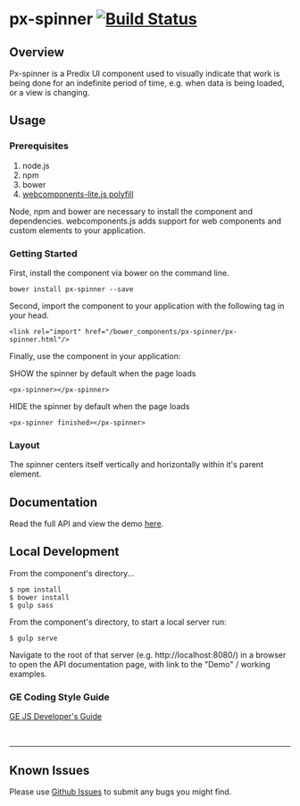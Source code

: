 # px-spinner [![Build Status](https://travis-ci.org/PredixDev/px-spinner.svg?branch=master)](https://travis-ci.org/PredixDev/px-spinner)

## Overview

Px-spinner is a Predix UI component used to visually indicate that work is being done for an indefinite period of time, e.g. when data is being loaded, or a view is changing.

## Usage

### Prerequisites
1. node.js
2. npm
3. bower
4. [webcomponents-lite.js polyfill](https://github.com/webcomponents/webcomponentsjs)

Node, npm and bower are necessary to install the component and dependencies. webcomponents.js adds support for web components and custom elements to your application.

### Getting Started

First, install the component via bower on the command line.

```
bower install px-spinner --save
```

Second, import the component to your application with the following tag in your head.

```
<link rel="import" href="/bower_components/px-spinner/px-spinner.html"/>
```

Finally, use the component in your application:

SHOW the spinner by default when the page loads
```
<px-spinner></px-spinner>
```

HIDE the spinner by default when the page loads
```
<px-spinner finished></px-spinner>
```

### Layout

The spinner centers itself vertically and horizontally within it's parent element.

## Documentation

Read the full API and view the demo [here](https://predixdev.github.io/px-spinner).

## Local Development

From the component's directory...

```
$ npm install
$ bower install
$ gulp sass
```

From the component's directory, to start a local server run:

```
$ gulp serve
```

Navigate to the root of that server (e.g. http://localhost:8080/) in a browser to open the API documentation page, with link to the "Demo" / working examples.




### GE Coding Style Guide
[GE JS Developer's Guide](https://github.com/GeneralElectric/javascript)

<br />
<hr />

## Known Issues

Please use [Github Issues](https://github.com/PredixDev/px-spinner/issues) to submit any bugs you might find.
